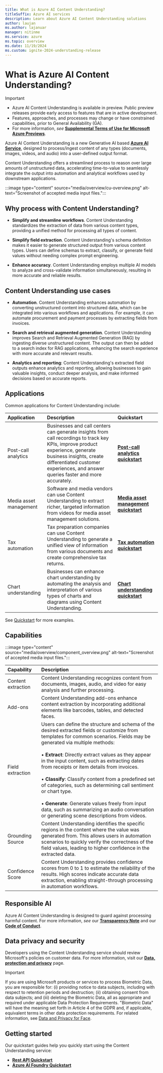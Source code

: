```yaml
---
title: What is Azure AI Content Understanding?
titleSuffix: Azure AI services
description: Learn about Azure AI Content Understanding solutions
author: laujan
ms.author: lajanuar
manager: nitinme
ms.service: azure
ms.topic: overview
ms.date: 11/19/2024
ms.custom: ignite-2024-understanding-release
---
```


# What is Azure AI Content Understanding?

> [!IMPORTANT]
>
> * Azure AI Content Understanding is available in preview. Public preview releases provide early access to features that are in active development.
> * Features, approaches, and processes may change or have constrained capabilities, prior to General Availability (GA).
> * For more information, *see* [**Supplemental Terms of Use for Microsoft Azure Previews**](https://azure.microsoft.com/support/legal/preview-supplemental-terms).

Azure AI Content Understanding is a new Generative AI based [**Azure AI Service**](../what-are-ai-services.md), designed to process/ingest content of any types (documents, images, videos, and audio) into a user-defined output format.

Content Understanding offers a streamlined process to reason over large amounts of unstructured data, accelerating time-to-value to seamlessly integrate the output into automation and analytical workflows used by downstream applications.

:::image type="content" source="media/overview/cu-overview.png" alt-text="Screenshot of accepted media input files.":::

## Why process with Content Understanding?

* **Simplify and streamline workflows**. Content Understanding standardizes the extraction of data from various content types, providing a unified method for processing all types of content.

* **Simplify field extraction**. Content Understanding's schema definition makes it easier to generate structured output from various content types. Users can define schemas to extract, classify, or generate field values without needing complex prompt engineering.

* **Enhance accuracy**. Content Understanding employs multiple AI models to analyze and cross-validate information simultaneously, resulting in more accurate and reliable results.

## Content Understanding use cases

* **Automation**. Content Understanding enhances automation by converting unstructured content into structured data, which can be integrated into various workflows and applications. For example, it can automate procurement and payment processes by extracting fields from invoices.

* **Search and retrieval augmented generation**. Content Understanding improves Search and Retrieval Augmented Generation (RAG) by ingesting diverse unstructured content. The output can then be added to a search index for RAG applications, enhancing the search experience with more accurate and relevant results.

* **Analytics and reporting**: Content Understanding's extracted field outputs enhance analytics and reporting, allowing businesses to gain valuable insights, conduct deeper analysis, and make informed decisions based on accurate reports.

## Applications
Common applications for Content Understanding include:

|Application|Description|Quickstart|
|:---------|:----------|:----------|
|Post-call analytics| Businesses and call centers can generate insights from call recordings to track key KPIs, improve product experience, generate business insights, create differentiated customer experiences, and answer queries faster and more accurately.| [**Post-call analytics quickstart**](quickstart/use-ai-foundry.md) |
|Media asset management| Software and media vendors can use Content Understanding to extract richer, targeted information from videos for media asset management solutions.| [**Media asset management quickstart**](quickstart/use-ai-foundry.md) |
|Tax automation| Tax preparation companies can use Content Understanding to generate a unified view of information from various documents and create comprehensive tax returns.| [**Tax automation quickstart**](quickstart/use-ai-foundry.md) | 
|Chart understanding| Businesses can enhance chart understanding by automating the analysis and interpretation of various types of charts and diagrams using Content Understanding.| [**Chart understanding quickstart**](quickstart/use-ai-foundry.md) |

See [Quickstart](quickstart/use-ai-foundry.md) for more examples.

## Capabilities

:::image type="content" source="media/overview/component_overview.png" alt-text="Screenshot of accepted media input files.":::

|Capability|Description|
|:---------|:----------|
|Content extraction | Content Understanding recognizes content from documents, images, audio, and video for easy analysis and further processing.|
|Add-ons| Content Understanding add-ons enhance content extraction by incorporating additional elements like barcodes, tables, and detected faces.|
|Field extraction|Users can define the structure and schema of the desired extracted fields or customize from templates for common scenarios. Fields may be generated via multiple methods:</br></br>&bullet; **Extract**: Directly extract values as they appear in the input content, such as extracting dates from receipts or item details from invoices.</br></br>&bullet; **Classify**: Classify content from a predefined set of categories, such as determining call sentiment or chart type.</br></br>&bullet; **Generate**: Generate values freely from input data, such as summarizing an audio conversation or generating scene descriptions from videos.|
|Grounding Source| Content Understanding identifies the specific regions in the content where the value was generated from. This allows users in automation scenarios to quickly verify the correctness of the field values, leading to higher confidence in the extracted data. |
|Confidence Score | Content Understanding provides confidence scores from 0 to 1 to estimate the reliability of the results. High scores indicate accurate data extraction, enabling straight-through processing in automation workflows.|


## Responsible AI
 Azure AI Content Understanding is designed to guard against processing harmful content. For more information, *see* our [**Transparency Note**]() and our [**Code of Conduct**](/legal/cognitive-services/openai/code-of-conduct).

## Data privacy and security
Developers using the Content Understanding service should review Microsoft's policies on customer data. For more information, visit our [**Data, protection and privacy**](https://www.microsoft.com/trust-center/privacy) page.

> [!IMPORTANT]
> If you are using Microsoft products or services to process Biometric Data, you are responsible for: (i) providing notice to data subjects, including with respect to retention periods and destruction; (ii) obtaining consent from data subjects; and (iii) deleting the Biometric Data, all as appropriate and required under applicable Data Protection Requirements. "Biometric Data" will have the meaning set forth in Article 4 of the GDPR and, if applicable, equivalent terms in other data protection requirements. For related information, see [Data and Privacy for Face](/legal/cognitive-services/face/data-privacy-security).

## Getting started
Our quickstart guides help you quickly start using the Content Understanding service:

* [**Rest API Quickstart**](quickstart/use-rest-api.md)
* [**Azure AI Foundry Quickstart**](quickstart/use-ai-foundry.md)





